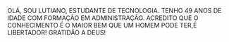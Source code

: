 OLÁ, SOU LUTIANO, ESTUDANTE DE TECNOLOGIA.
TENHO 49 ANOS DE IDADE COM FORMAÇÃO EM ADMINISTRAÇÃO.
ACREDITO QUE O CONHECIMENTO É O MAIOR BEM QUE UM HOMEM PODE TER,É LIBERTADOR!
GRATIDÃO A DEUS!
